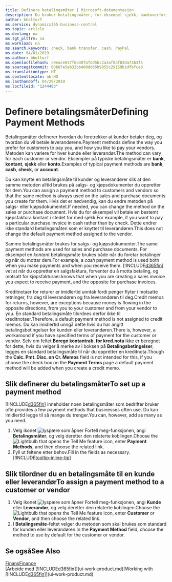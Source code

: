 ```yaml
---
title: Definere betalingsmåter | Microsoft-dokumentasjon
description: Du bruker betalingsmåter, for eksempel sjekk, bankoverføring, kontanter eller PayPal, til å definere hvordan salgs- og kjøpsfakturaer skal betales.
author: bholtorf
ms.service: dynamics365-business-central
ms.topic: article
ms.devlang: na
ms.tgt_pltfrm: na
ms.workload: na
ms.search.keywords: check, bank transfer, cash, PayPal
ms.date: 04/01/2019
ms.author: bholtorf
ms.openlocfilehash: c9eace037f6a30fafdd5bc2a3af0af83da73b3f5
ms.sourcegitcommit: 60b87e5eb32bb408dd65b9855c29159b1dfbfca8
ms.translationtype: HT
ms.contentlocale: nb-NO
ms.lasthandoff: 04/29/2019
ms.locfileid: "1244403"
---
```

# <a name="defining-payment-methods"></a><span data-ttu-id="11f5a-103">Definere betalingsmåter</span><span class="sxs-lookup"><span data-stu-id="11f5a-103">Defining Payment Methods</span></span>
<span data-ttu-id="11f5a-104">Betalingsmåter definerer hvordan du foretrekker at kunder betaler deg, og hvordan du vil betale leverandørene.</span><span class="sxs-lookup"><span data-stu-id="11f5a-104">Payment methods define the way you prefer for customers to pay you, and how you like to pay your vendors.</span></span> <span data-ttu-id="11f5a-105">Metoden kan variere for hver kunde eller leverandør.</span><span class="sxs-lookup"><span data-stu-id="11f5a-105">The method can vary for each customer or vendor.</span></span> <span data-ttu-id="11f5a-106">Eksempler på typiske betalingsmåter er **bank**, **kontant**, **sjekk** eller **konto**.</span><span class="sxs-lookup"><span data-stu-id="11f5a-106">Examples of typical payment methods are **bank**, **cash**, **check**, or **account**.</span></span> 

<span data-ttu-id="11f5a-107">Du kan knytte en betalingsmåte til kunder og leverandører slik at den samme metoden alltid brukes på salgs- og kjøpsdokumenter du oppretter for dem.</span><span class="sxs-lookup"><span data-stu-id="11f5a-107">You can assign a payment method to customers and vendors so that the same method is always used on the sales and purchase documents you create for them.</span></span> <span data-ttu-id="11f5a-108">Hvis det er nødvendig, kan du endre metoden på salgs- eller kjøpsdokumentet.</span><span class="sxs-lookup"><span data-stu-id="11f5a-108">If needed, you can change the method on the sales or purchase document.</span></span> <span data-ttu-id="11f5a-109">Hvis du for eksempel vil betale en bestemt kjøpsfaktura kontant i stedet for med sjekk.</span><span class="sxs-lookup"><span data-stu-id="11f5a-109">For example, if you want to pay a particular purchase invoice in cash rather than by check.</span></span> <span data-ttu-id="11f5a-110">Dette endrer ikke standard betalingsmåten som er knyttet til leverandøren.</span><span class="sxs-lookup"><span data-stu-id="11f5a-110">This does not change the default payment method assigned to the vendor.</span></span>

<span data-ttu-id="11f5a-111">Samme betalingsmåter brukes for salgs- og kjøpsdokumenter.</span><span class="sxs-lookup"><span data-stu-id="11f5a-111">The same payment methods are used for sales and purchase documents.</span></span> <span data-ttu-id="11f5a-112">For eksempel en _kontant_ betalingsmåte brukes både når du foretar betalinger og når du mottar dem.</span><span class="sxs-lookup"><span data-stu-id="11f5a-112">For example, a _cash_ payment method is used both when you make payments and when you receive them.</span></span> [!INCLUDE[d365fin](includes/d365fin_md.md)] <span data-ttu-id="11f5a-113">vet at når du oppretter en salgsfaktura, forventer du å motta betaling, og motsatt for kjøpsfakturaer.</span><span class="sxs-lookup"><span data-stu-id="11f5a-113">knows that when you are creating a sales invoice you expect to receive payment, and the opposite for purchase invoices.</span></span> 

<span data-ttu-id="11f5a-114">Kreditnotaer for returer er imidlertid unntak fordi penger flyter i motsatte retninger, fra deg til leverandøren og fra leverandøren til deg.</span><span class="sxs-lookup"><span data-stu-id="11f5a-114">Credit memos for returns, however, are exceptions because money is flowing in the opposite directions, from you to your customer and from your vendor to you.</span></span> <span data-ttu-id="11f5a-115">En standard betalingsmåte tilordnes derfor ikke til kreditnotaer.</span><span class="sxs-lookup"><span data-stu-id="11f5a-115">Therefore, a default payment method is not assigned to credit memos.</span></span> <span data-ttu-id="11f5a-116">Du kan imidlertid unngå dette hvis du har angitt betalingsbetingelser for kunden eller leverandøren.</span><span class="sxs-lookup"><span data-stu-id="11f5a-116">There is, however, a workaround if you have specified terms of payment for the customer or vendor.</span></span> <span data-ttu-id="11f5a-117">Selv om feltet **Beregn kontantrab. for kred.nota** ikke er beregnet for dette, hvis du velger å merke av i boksen på **Betalingsbetingelser**, legges en standard betalingsmåte til når du oppretter en kreditnota.</span><span class="sxs-lookup"><span data-stu-id="11f5a-117">Though the **Calc. Pmt. Disc. on Cr. Memos** field is not intended for this, if you choose the check box on the **Payment Terms** page a default payment method will be added when you create a credit memo.</span></span>

## <a name="to-set-up-a-payment-method"></a><span data-ttu-id="11f5a-118">Slik definerer du betalingsmåter</span><span class="sxs-lookup"><span data-stu-id="11f5a-118">To set up a payment method</span></span>
[!INCLUDE[d365fin](includes/d365fin_md.md)] <span data-ttu-id="11f5a-119">inneholder noen betalingsmåter som bedrifter bruker ofte.</span><span class="sxs-lookup"><span data-stu-id="11f5a-119">provides a few payment methods that businesses often use.</span></span> <span data-ttu-id="11f5a-120">Du kan imidlertid legge til så mange du trenger.</span><span class="sxs-lookup"><span data-stu-id="11f5a-120">You can, however, add as many as you need.</span></span>

1. <span data-ttu-id="11f5a-121">Velg ikonet ![lyspære som åpner Fortell meg-funksjonen](media/ui-search/search_small.png "Fortell hva du vil gjøre"), angi **Betalingsmåter**, og velg deretter den relaterte koblingen.</span><span class="sxs-lookup"><span data-stu-id="11f5a-121">Choose the ![Lightbulb that opens the Tell Me feature](media/ui-search/search_small.png "Tell me what you want to do") icon, enter **Payment Methods**, and then choose the related link.</span></span>
2. <span data-ttu-id="11f5a-122">Fyll ut feltene etter behov.</span><span class="sxs-lookup"><span data-stu-id="11f5a-122">Fill in the fields as necessary.</span></span> [!INCLUDE[tooltip-inline-tip](includes/tooltip-inline-tip_md.md)]

## <a name="to-assign-a-payment-method-to-a-customer-or-vendor"></a><span data-ttu-id="11f5a-123">Slik tilordner du en betalingsmåte til en kunde eller leverandør</span><span class="sxs-lookup"><span data-stu-id="11f5a-123">To assign a payment method to a customer or vendor</span></span>
1. <span data-ttu-id="11f5a-124">Velg ikonet ![lyspære som åpner Fortell meg-funksjonen](media/ui-search/search_small.png "Fortell hva du vil gjøre"), angi **Kunde** eller **Leverandør**, og velg deretter den relaterte koblingen.</span><span class="sxs-lookup"><span data-stu-id="11f5a-124">Choose the ![Lightbulb that opens the Tell Me feature](media/ui-search/search_small.png "Tell me what you want to do") icon, enter **Customer** or **Vendor**, and then choose the related link.</span></span>
2. <span data-ttu-id="11f5a-125">I **Betalingsmåte**-feltet velger du metoden som skal brukes som standard for kunden eller leverandøren.</span><span class="sxs-lookup"><span data-stu-id="11f5a-125">In the **Payment Method** field, choose the method to use by default for the customer or vendor.</span></span>

## <a name="see-also"></a><span data-ttu-id="11f5a-126">Se også</span><span class="sxs-lookup"><span data-stu-id="11f5a-126">See Also</span></span>
[<span data-ttu-id="11f5a-127">Finans</span><span class="sxs-lookup"><span data-stu-id="11f5a-127">Finance</span></span>](finance.md)  
<span data-ttu-id="11f5a-128">[Arbeide med [!INCLUDE[d365fin](includes/d365fin_md.md)]](ui-work-product.md)</span><span class="sxs-lookup"><span data-stu-id="11f5a-128">[Working with [!INCLUDE[d365fin](includes/d365fin_md.md)]](ui-work-product.md)</span></span>  
